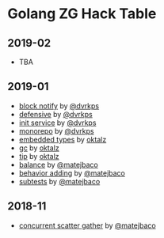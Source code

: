 # Golang ZG Hack Table

## 2019-02
- TBA

## 2019-01
- [block notify](2019-01/dvrkps/blocknotify) by [@dvrkps](https://twitter.com/dvrkps)
- [defensive](2019-01/dvrkps/defensive) by [@dvrkps](https://twitter.com/dvrkps)
- [init service](2019-01/dvrkps/initservice) by [@dvrkps](https://twitter.com/dvrkps)
- [monorepo](2019-01/dvrkps/monorepo) by [@dvrkps](https://twitter.com/dvrkps)
- [embedded types](2019-01/oktalz/embedded-types) by [oktalz](https://zlatko.info.tm)
- [gc](2019-01/oktalz/gc) by [oktalz](https://zlatko.info.tm)
- [tip](2019-01/oktalz/tip) by [oktalz](https://zlatko.info.tm)
- [balance](2019-01/matejb/balance) by [@matejbaco](https://twitter.com/matejbaco)
- [behavior adding](2019-01/matejb/behavior_adding) by [@matejbaco](https://twitter.com/matejbaco)
- [subtests](2019-01/matejb/subtests) by [@matejbaco](https://twitter.com/matejbaco)

## 2018-11
- [concurrent scatter gather](2018-11/concurrent-scatter-gather) by [@matejbaco](https://twitter.com/matejbaco)
